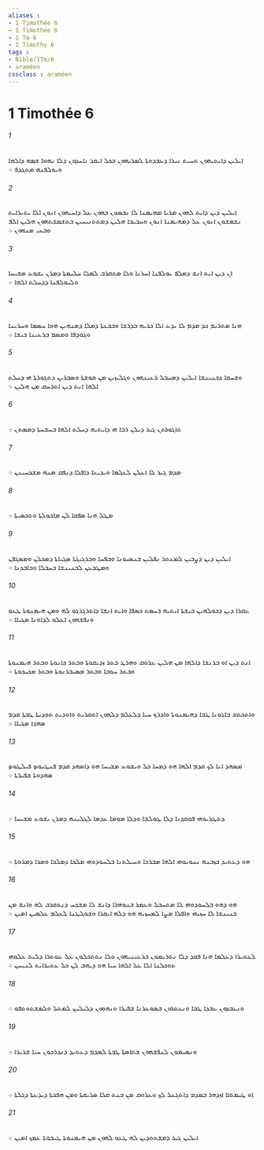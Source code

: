 ```yaml
---
aliases : 
- 1 Timothée 6
- 1 Timothée 6
- 1 Tm 6
- 1 Timothy 6
tags : 
- Bible/1Tm/6
- araméen
cssclass : araméen
---
```


# 1 Timothée 6

###### 1
ܐܝܠܝܢ ܕܐܝܬܝܗܘܢ ܬܚܝܬ ܢܝܪܐ ܕܥܒܕܘܬܐ ܠܡܪܝܗܘܢ ܒܟܠ ܐܝܩܪ ܢܐܚܕܘܢ ܕܠܐ ܢܗܘܐ ܫܡܗ ܕܐܠܗܐ ܘܝܘܠܦܢܗ ܡܬܓܕܦ ܀
###### 2
ܐܝܠܝܢ ܕܝܢ ܕܐܝܬ ܠܗܘܢ ܡܪܝܐ ܡܗܝܡܢܐ ܠܐ ܢܒܤܘܢ ܒܗܘܢ ܥܠ ܕܐܚܝܗܘܢ ܐܢܘܢ ܐܠܐ ܝܬܝܪܐܝܬ ܢܫܡܫܘܢ ܐܢܘܢ ܥܠ ܕܡܗܝܡܢܐ ܐܢܘܢ ܘܚܒܝܒܐ ܗܠܝܢ ܕܡܬܬܢܝܚܝܢ ܒܬܫܡܫܬܗܘܢ ܗܠܝܢ ܐܠܦ ܘܒܥܝ ܡܢܗܘܢ ܀
###### 3
ܐܢ ܕܝܢ ܐܝܬ ܐܢܫ ܕܡܠܦ ܝܘܠܦܢܐ ܐܚܪܢܐ ܘܠܐ ܡܬܩܪܒ ܠܡܠܐ ܚܠܝܡܬܐ ܕܡܪܢ ܝܫܘܥ ܡܫܝܚܐ ܘܠܝܘܠܦܢܐ ܕܕܚܠܬ ܐܠܗܐ ܀
###### 4
ܗܢܐ ܡܬܪܝܡ ܟܕ ܡܕܡ ܠܐ ܝܕܥ ܐܠܐ ܟܪܝܗ ܒܕܪܫܐ ܘܒܒܥܬܐ ܕܡܠܐ ܕܡܢܗܝܢ ܗܘܐ ܚܤܡܐ ܘܚܪܝܢܐ ܘܓܘܕܦܐ ܘܡܤܡ ܒܪܥܝܢܐ ܒܝܫܐ ܀
###### 5
ܘܫܚܩܐ ܕܒܢܝܢܫܐ ܐܝܠܝܢ ܕܡܚܒܠ ܪܥܝܢܗܘܢ ܘܓܠܝܙܝܢ ܡܢ ܩܘܫܬܐ ܘܤܒܪܝܢ ܕܬܓܘܪܬܐ ܗܝ ܕܚܠܬ ܐܠܗܐ ܐܢܬ ܕܝܢ ܐܬܪܚܩ ܡܢ ܗܠܝܢ ܀
###### 6
ܬܐܓܘܪܬܢ ܓܝܪ ܕܝܠܢ ܪܒܐ ܗܝ ܕܐܝܬܝܗ ܕܚܠܬ ܐܠܗܐ ܒܚܫܚܬܐ ܕܡܤܬܢ ܀
###### 7
ܡܕܡ ܓܝܪ ܠܐ ܐܥܠܢ ܠܥܠܡܐ ܘܝܕܝܥܐ ܕܐܦܠܐ ܕܢܦܩ ܡܢܗ ܡܫܟܚܝܢܢ ܀
###### 8
ܡܛܠ ܗܢܐ ܤܦܩܐ ܠܢ ܡܐܟܘܠܬܐ ܘܬܟܤܝܬܐ ܀
###### 9
ܐܝܠܝܢ ܕܝܢ ܕܨܒܝܢ ܠܡܥܬܪ ܢܦܠܝܢ ܒܢܤܝܘܢܐ ܘܒܦܚܐ ܘܒܪܓܝܓܬܐ ܤܓܝܐܬܐ ܕܤܟܠܢ ܘܡܤܓܦܢ ܘܡܛܒܥܢ ܠܒܢܝܢܫܐ ܒܚܒܠܐ ܘܒܐܒܕܢܐ ܀
###### 10
ܥܩܪܐ ܕܝܢ ܕܟܘܠܗܝܢ ܒܝܫܬܐ ܐܝܬܝܗ ܪܚܡܬ ܟܤܦܐ ܘܐܝܬ ܐܢܫܐ ܕܐܬܪܓܪܓܘ ܠܗ ܘܡܢ ܗܝܡܢܘܬܐ ܛܥܘ ܘܢܦܫܗܘܢ ܐܥܠܘ ܠܕܐܘܢܐ ܤܓܝܐܐ ܀
###### 11
ܐܢܬ ܕܝܢ ܐܘ ܒܪܢܫܐ ܕܐܠܗܐ ܡܢ ܗܠܝܢ ܥܪܘܩ ܘܗܪܛ ܒܬܪ ܙܕܝܩܘܬܐ ܘܒܬܪ ܟܐܢܘܬܐ ܘܒܬܪ ܗܝܡܢܘܬܐ ܘܒܬܪ ܚܘܒܐ ܘܒܬܪ ܡܤܝܒܪܢܘܬܐ ܘܒܬܪ ܡܟܝܟܘܬܐ ܀
###### 12
ܘܐܬܟܬܫ ܒܐܓܘܢܐ ܛܒܐ ܕܗܝܡܢܘܬܐ ܘܐܕܪܟ ܚܝܐ ܕܠܥܠܡ ܕܠܗܘܢ ܐܬܩܪܝܬ ܘܐܘܕܝܬ ܬܘܕܝܬܐ ܛܒܬܐ ܩܕܡ ܤܗܕܐ ܤܓܝܐܐ ܀
###### 13
ܡܤܗܕ ܐܢܐ ܠܟ ܩܕܡ ܐܠܗܐ ܗܘ ܕܡܚܐ ܟܠ ܘܝܫܘܥ ܡܫܝܚܐ ܗܘ ܕܐܤܗܕ ܩܕܡ ܦܢܛܝܘܤ ܦܝܠܛܘܤ ܤܗܕܘܬܐ ܫܦܝܪܬܐ ܀
###### 14
ܕܬܛܪܝܘܗܝ ܦܘܩܕܢܐ ܕܠܐ ܛܘܠܫܐ ܘܕܠܐ ܡܘܡܐ ܥܕܡܐ ܠܓܠܝܢܗ ܕܡܪܢ ܝܫܘܥ ܡܫܝܚܐ ܀
###### 15
ܗܘ ܕܥܬܝܕ ܒܙܒܢܗ ܢܚܘܝܘܗܝ ܐܠܗܐ ܡܒܪܟܐ ܘܚܝܠܬܢܐ ܒܠܚܘܕܘܗܝ ܡܠܟܐ ܕܡܠܟܐ ܘܡܪܐ ܕܡܪܘܬܐ ܀
###### 16
ܗܘ ܕܗܘ ܒܠܚܘܕܘܗܝ ܠܐ ܡܬܚܒܠ ܘܥܡܪ ܒܢܘܗܪܐ ܕܐܢܫ ܠܐ ܡܫܟܚ ܕܢܬܩܪܒ ܠܗ ܘܐܢܫ ܡܢ ܒܢܝܢܫܐ ܠܐ ܚܙܝܗܝ ܘܐܦܠܐ ܡܨܐ ܠܡܚܙܝܗ ܗܘ ܕܠܗ ܐܝܩܪܐ ܘܫܘܠܛܢܐ ܠܥܠܡ ܥܠܡܝܢ ܐܡܝܢ ܀
###### 17
ܠܥܬܝܪܐ ܕܥܠܡܐ ܗܢܐ ܦܩܕ ܕܠܐ ܢܬܪܝܡܘܢ ܒܪܥܝܢܝܗܘܢ ܘܠܐ ܢܬܬܟܠܘܢ ܥܠ ܥܘܬܪܐ ܕܠܝܬ ܥܠܘܗܝ ܬܘܟܠܢܐ ܐܠܐ ܥܠ ܐܠܗܐ ܚܝܐ ܗܘ ܕܝܗܒ ܠܢ ܟܠ ܥܬܝܪܐܝܬ ܠܢܝܚܢ ܀
###### 18
ܘܢܥܒܕܘܢ ܥܒܕܐ ܛܒܐ ܘܢܥܬܪܘܢ ܒܤܘܥܪܢܐ ܫܦܝܪܐ ܘܢܗܘܘܢ ܕܠܝܠܝܢ ܠܡܬܠ ܘܠܡܫܬܘܬܦܘ ܀
###### 19
ܘܢܤܝܡܘܢ ܠܢܦܫܗܘܢ ܫܬܐܤܬܐ ܛܒܬܐ ܠܡܕܡ ܕܥܬܝܕ ܕܢܕܪܟܘܢ ܚܝܐ ܫܪܝܪܐ ܀
###### 20
ܐܘ ܛܝܡܬܐܐ ܐܙܕܗܪ ܒܡܕܡ ܕܐܬܓܥܠ ܠܟ ܘܥܪܘܩ ܡܢ ܒܢܬ ܩܠܐ ܤܪܝܩܬܐ ܘܡܢ ܗܦܟܬܐ ܕܝܕܥܬܐ ܕܓܠܬܐ ܀
###### 21
ܐܝܠܝܢ ܓܝܪ ܕܡܫܬܘܕܝܢ ܠܗ ܛܥܘ ܠܗܘܢ ܡܢ ܗܝܡܢܘܬܐ ܛܝܒܘܬܐ ܥܡܟ ܐܡܝܢ ܀
